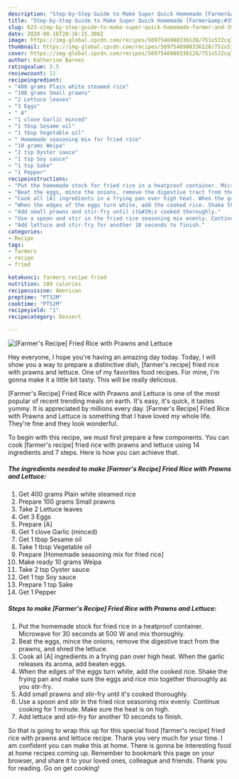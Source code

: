 ```yaml
---
description: "Step-by-Step Guide to Make Super Quick Homemade [Farmer&amp;#39;s Recipe] Fried Rice with Prawns and Lettuce"
title: "Step-by-Step Guide to Make Super Quick Homemade [Farmer&amp;#39;s Recipe] Fried Rice with Prawns and Lettuce"
slug: 623-step-by-step-guide-to-make-super-quick-homemade-farmer-and-39-s-recipe-fried-rice-with-prawns-and-lettuce
date: 2020-08-16T20:16:15.300Z
image: https://img-global.cpcdn.com/recipes/5697546908336128/751x532cq70/farmers-recipe-fried-rice-with-prawns-and-lettuce-recipe-main-photo.jpg
thumbnail: https://img-global.cpcdn.com/recipes/5697546908336128/751x532cq70/farmers-recipe-fried-rice-with-prawns-and-lettuce-recipe-main-photo.jpg
cover: https://img-global.cpcdn.com/recipes/5697546908336128/751x532cq70/farmers-recipe-fried-rice-with-prawns-and-lettuce-recipe-main-photo.jpg
author: Katherine Barnes
ratingvalue: 3.5
reviewcount: 11
recipeingredient:
- "400 grams Plain white steamed rice"
- "100 grams Small prawns"
- "2 Lettuce leaves"
- "3 Eggs"
- " A"
- "1 clove Garlic minced"
- "1 tbsp Sesame oil"
- "1 tbsp Vegetable oil"
- " Homemade seasoning mix for fried rice"
- "10 grams Weipa"
- "2 tsp Oyster sauce"
- "1 tsp Soy sauce"
- "1 tsp Sake"
- "1 Pepper"
recipeinstructions:
- "Put the homemade stock for fried rice in a heatproof container. Microwave for 30 seconds at 500 W and mix thoroughly."
- "Beat the eggs, mince the onions, remove the digestive tract from the prawns, and shred the lettuce."
- "Cook all [A] ingredients in a frying pan over high heat. When the garlic releases its aroma, add beaten eggs."
- "When the edges of the eggs turn white, add the cooked rice. Shake the frying pan and make sure the eggs and rice mix together thoroughly as you stir-fry."
- "Add small prawns and stir-fry until it&#39;s cooked thoroughly."
- "Use a spoon and stir in the fried rice seasoning mix evenly. Continue cooking for 1 minute. Make sure the heat is on high."
- "Add lettuce and stir-fry for another 10 seconds to finish."
categories:
- Recipe
tags:
- farmers
- recipe
- fried

katakunci: farmers recipe fried 
nutrition: 189 calories
recipecuisine: American
preptime: "PT32M"
cooktime: "PT52M"
recipeyield: "1"
recipecategory: Dessert

---
```



![[Farmer&#39;s Recipe] Fried Rice with Prawns and Lettuce](https://img-global.cpcdn.com/recipes/5697546908336128/751x532cq70/farmers-recipe-fried-rice-with-prawns-and-lettuce-recipe-main-photo.jpg)

Hey everyone, I hope you're having an amazing day today. Today, I will show you a way to prepare a distinctive dish, [farmer&#39;s recipe] fried rice with prawns and lettuce. One of my favorites food recipes. For mine, I'm gonna make it a little bit tasty. This will be really delicious.



[Farmer&#39;s Recipe] Fried Rice with Prawns and Lettuce is one of the most popular of recent trending meals on earth. It's easy, it's quick, it tastes yummy. It is appreciated by millions every day. [Farmer&#39;s Recipe] Fried Rice with Prawns and Lettuce is something that I have loved my whole life. They're fine and they look wonderful.


To begin with this recipe, we must first prepare a few components. You can cook [farmer&#39;s recipe] fried rice with prawns and lettuce using 14 ingredients and 7 steps. Here is how you can achieve that.

<!--inarticleads1-->

##### The ingredients needed to make [Farmer&#39;s Recipe] Fried Rice with Prawns and Lettuce:

1. Get 400 grams Plain white steamed rice
1. Prepare 100 grams Small prawns
1. Take 2 Lettuce leaves
1. Get 3 Eggs
1. Prepare  [A]
1. Get 1 clove Garlic (minced)
1. Get 1 tbsp Sesame oil
1. Take 1 tbsp Vegetable oil
1. Prepare  [Homemade seasoning mix for fried rice]
1. Make ready 10 grams Weipa
1. Take 2 tsp Oyster sauce
1. Get 1 tsp Soy sauce
1. Prepare 1 tsp Sake
1. Get 1 Pepper




<!--inarticleads2-->

##### Steps to make [Farmer&#39;s Recipe] Fried Rice with Prawns and Lettuce:

1. Put the homemade stock for fried rice in a heatproof container. Microwave for 30 seconds at 500 W and mix thoroughly.
1. Beat the eggs, mince the onions, remove the digestive tract from the prawns, and shred the lettuce.
1. Cook all [A] ingredients in a frying pan over high heat. When the garlic releases its aroma, add beaten eggs.
1. When the edges of the eggs turn white, add the cooked rice. Shake the frying pan and make sure the eggs and rice mix together thoroughly as you stir-fry.
1. Add small prawns and stir-fry until it&#39;s cooked thoroughly.
1. Use a spoon and stir in the fried rice seasoning mix evenly. Continue cooking for 1 minute. Make sure the heat is on high.
1. Add lettuce and stir-fry for another 10 seconds to finish.




So that is going to wrap this up for this special food [farmer&#39;s recipe] fried rice with prawns and lettuce recipe. Thank you very much for your time. I am confident you can make this at home. There is gonna be interesting food at home recipes coming up. Remember to bookmark this page on your browser, and share it to your loved ones, colleague and friends. Thank you for reading. Go on get cooking!
